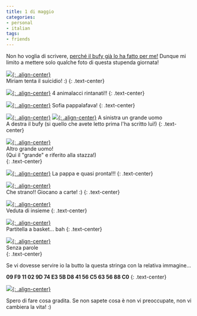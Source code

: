 ```yaml
---
title: 1 di maggio
categories:
- personal
- italian
tags:
- friends
---
```

Non ho voglia di scrivere, [perché il bufy già lo ha fatto per
me!](http://bufy666.spaces.live.com/blog/cns%21A92289BDACA46C98%211846.entry)
Dunque mi limito a mettere solo qualche foto di questa stupenda giornata!

[![]({{site.url}}/assets/images/img_1500.jpg){: .align-center}]({{site.url}}/assets/images/img_1500.jpg)  
Miriam tenta il suicidio! :)
{: .text-center}

[![]({{site.url}}/assets/images/img_1498.jpg){: .align-center}]({{site.url}}/assets/images/img_1498.jpg)
4 animalacci rintanati!!
{: .text-center}

[![]({{site.url}}/assets/images/img_1482.jpg){: .align-center}]({{site.url}}/assets/images/img_1482.jpg)
Sofia pappalafava!
{: .text-center}

[![]({{site.url}}/assets/images/img_1478.jpg){: .align-center}]({{site.url}}/assets/images/img_1478.jpg)
[![]({{site.url}}/assets/images/img_1468.jpg){: .align-center}]({{site.url}}/assets/images/img_1468.jpg)
A sinistra un grande uomo  
A destra il bufy (si quello che avete letto prima l'ha scritto lui!)
{: .text-center}

[![]({{site.url}}/assets/images/img_1476.jpg){: .align-center}]({{site.url}}/assets/images/img_1476.jpg)  
Altro grande uomo!  
(Qui il "grande" e riferito alla stazza!)  
{: .text-center}

[![]({{site.url}}/assets/images/img_1471.jpg){: .align-center}]({{site.url}}/assets/images/img_1471.jpg)
La pappa e quasi pronta!!!
{: .text-center}

[![]({{site.url}}/assets/images/img_1467.jpg){: .align-center}]({{site.url}}/assets/images/img_1467.jpg)  
Che strano!! Giocano a carte! :)
{: .text-center}

[![]({{site.url}}/assets/images/img_1465.jpg){: .align-center}]({{site.url}}/assets/images/img_1465.jpg)  
Veduta di insieme
{: .text-center}

[![]({{site.url}}/assets/images/img_1457.jpg){: .align-center}]({{site.url}}/assets/images/img_1457.jpg)  
Partitella a basket... bah
{: .text-center}

[![]({{site.url}}/assets/images/img_1452.jpg){: .align-center}]({{site.url}}/assets/images/img_1452.jpg)  
Senza parole  
{: .text-center}
  
Se vi dovesse servire io la butto la questa stringa con la relativa
immagine...

**09 F9 11 02 9D 74 E3 5B D8 41 56 C5 63 56 88 C0**
{: .text-center}
  
[![]({{site.url}}/assets/images/magic_image.png){: .align-center}]({{site.url}}/assets/images/magic_image.png)

Spero di fare cosa gradita. Se non sapete cosa è non vi preoccupate, non vi
cambiera la vita! :)


